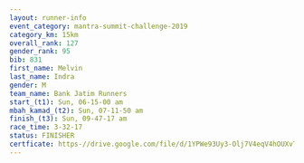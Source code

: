 ```yaml
---
layout: runner-info 
event_category: mantra-summit-challenge-2019 
category_km: 15km 
overall_rank: 127
gender_rank: 95
bib: 831
first_name: Melvin
last_name: Indra
gender: M
team_name: Bank Jatim Runners
start_(t1): Sun, 06-15-00 am
mbah_kamad_(t2): Sun, 07-11-50 am
finish_(t3): Sun, 09-47-17 am
race_time: 3-32-17
status: FINISHER
certficate: https-//drive.google.com/file/d/1YPWe93Uy3-Olj7V4eqV4hOUXvTg60f8c/view?usp=sharing
---
```

